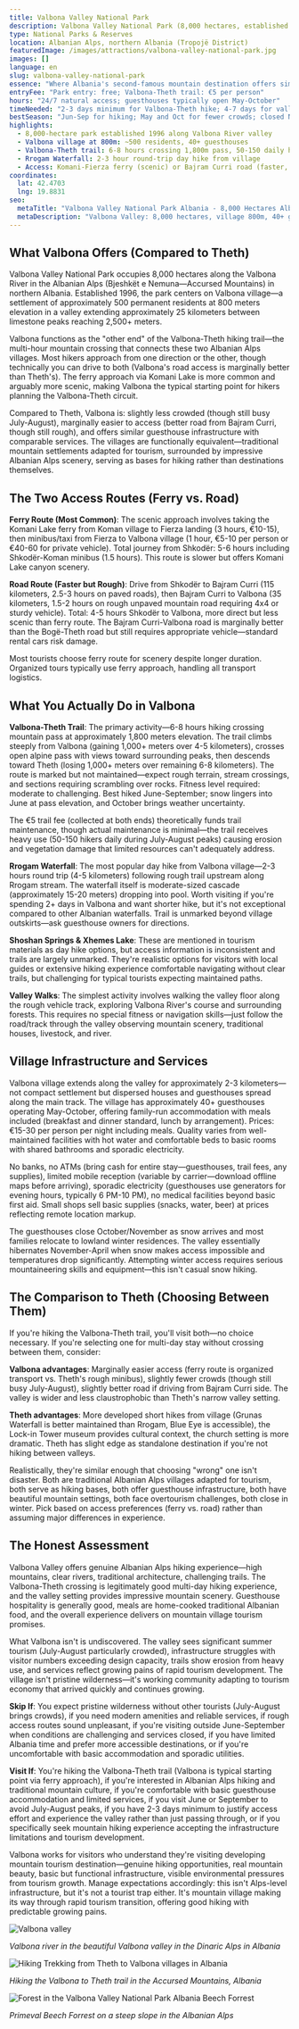 ```yaml
---
title: Valbona Valley National Park
description: Valbona Valley National Park (8,000 hectares, established 1996) follows the Valbona River through a 25-kilometer valley in the Albanian Alps, with Valbona village (~500 residents) at 800m elevation serving as base for the Valbona-Theth trail (6-8 hours, 1,800m pass) and day hikes to Rrogam Waterfall—accessible via Fierza ferry (3 hours from Koman) or rough mountain roads from Bajram Curri.
type: National Parks & Reserves
location: Albanian Alps, northern Albania (Tropojë District)
featuredImage: /images/attractions/valbona-valley-national-park.jpg
images: []
language: en
slug: valbona-valley-national-park
essence: "Where Albania's second-famous mountain destination offers similar hiking to Theth with marginally better infrastructure and fewer crowds"
entryFee: "Park entry: free; Valbona-Theth trail: €5 per person"
hours: "24/7 natural access; guesthouses typically open May-October"
timeNeeded: "2-3 days minimum for Valbona-Theth hike; 4-7 days for valley exploration"
bestSeason: "Jun-Sep for hiking; May and Oct for fewer crowds; closed Nov-Apr snow season"
highlights:
  - 8,000-hectare park established 1996 along Valbona River valley
  - Valbona village at 800m: ~500 residents, 40+ guesthouses
  - Valbona-Theth trail: 6-8 hours crossing 1,800m pass, 50-150 daily hikers peak season
  - Rrogam Waterfall: 2-3 hour round-trip day hike from village
  - Access: Komani-Fierza ferry (scenic) or Bajram Curri road (faster, rough)
coordinates:
  lat: 42.4703
  lng: 19.8831
seo:
  metaTitle: "Valbona Valley National Park Albania - 8,000 Hectares Albanian Alps Hiking"
  metaDescription: "Valbona Valley: 8,000 hectares, village 800m, 40+ guesthouses. Valbona-Theth 6-8 hours, Rrogam Waterfall. Ferry from Koman or Bajram Curri road. €5 trail fee. Jun-Sep season."
---
```


## What Valbona Offers (Compared to Theth)

Valbona Valley National Park occupies 8,000 hectares along the Valbona River in the Albanian Alps (Bjeshkët e Nemuna—Accursed Mountains) in northern Albania. Established 1996, the park centers on Valbona village—a settlement of approximately 500 permanent residents at 800 meters elevation in a valley extending approximately 25 kilometers between limestone peaks reaching 2,500+ meters.

Valbona functions as the "other end" of the Valbona-Theth hiking trail—the multi-hour mountain crossing that connects these two Albanian Alps villages. Most hikers approach from one direction or the other, though technically you can drive to both (Valbona's road access is marginally better than Theth's). The ferry approach via Komani Lake is more common and arguably more scenic, making Valbona the typical starting point for hikers planning the Valbona-Theth circuit.

Compared to Theth, Valbona is: slightly less crowded (though still busy July-August), marginally easier to access (better road from Bajram Curri, though still rough), and offers similar guesthouse infrastructure with comparable services. The villages are functionally equivalent—traditional mountain settlements adapted for tourism, surrounded by impressive Albanian Alps scenery, serving as bases for hiking rather than destinations themselves.

## The Two Access Routes (Ferry vs. Road)

**Ferry Route (Most Common)**: The scenic approach involves taking the Komani Lake ferry from Koman village to Fierza landing (3 hours, €10-15), then minibus/taxi from Fierza to Valbona village (1 hour, €5-10 per person or €40-60 for private vehicle). Total journey from Shkodër: 5-6 hours including Shkodër-Koman minibus (1.5 hours). This route is slower but offers Komani Lake canyon scenery.

**Road Route (Faster but Rough)**: Drive from Shkodër to Bajram Curri (115 kilometers, 2.5-3 hours on paved roads), then Bajram Curri to Valbona (35 kilometers, 1.5-2 hours on rough unpaved mountain road requiring 4x4 or sturdy vehicle). Total: 4-5 hours Shkodër to Valbona, more direct but less scenic than ferry route. The Bajram Curri-Valbona road is marginally better than the Bogë-Theth road but still requires appropriate vehicle—standard rental cars risk damage.

Most tourists choose ferry route for scenery despite longer duration. Organized tours typically use ferry approach, handling all transport logistics.

## What You Actually Do in Valbona

**Valbona-Theth Trail**: The primary activity—6-8 hours hiking crossing mountain pass at approximately 1,800 meters elevation. The trail climbs steeply from Valbona (gaining 1,000+ meters over 4-5 kilometers), crosses open alpine pass with views toward surrounding peaks, then descends toward Theth (losing 1,000+ meters over remaining 6-8 kilometers). The route is marked but not maintained—expect rough terrain, stream crossings, and sections requiring scrambling over rocks. Fitness level required: moderate to challenging. Best hiked June-September; snow lingers into June at pass elevation, and October brings weather uncertainty.

The €5 trail fee (collected at both ends) theoretically funds trail maintenance, though actual maintenance is minimal—the trail receives heavy use (50-150 hikers daily during July-August peaks) causing erosion and vegetation damage that limited resources can't adequately address.

**Rrogam Waterfall**: The most popular day hike from Valbona village—2-3 hours round trip (4-5 kilometers) following rough trail upstream along Rrogam stream. The waterfall itself is moderate-sized cascade (approximately 15-20 meters) dropping into pool. Worth visiting if you're spending 2+ days in Valbona and want shorter hike, but it's not exceptional compared to other Albanian waterfalls. Trail is unmarked beyond village outskirts—ask guesthouse owners for directions.

**Shoshan Springs & Xhemes Lake**: These are mentioned in tourism materials as day hike options, but access information is inconsistent and trails are largely unmarked. They're realistic options for visitors with local guides or extensive hiking experience comfortable navigating without clear trails, but challenging for typical tourists expecting maintained paths.

**Valley Walks**: The simplest activity involves walking the valley floor along the rough vehicle track, exploring Valbona River's course and surrounding forests. This requires no special fitness or navigation skills—just follow the road/track through the valley observing mountain scenery, traditional houses, livestock, and river.

## Village Infrastructure and Services

Valbona village extends along the valley for approximately 2-3 kilometers—not compact settlement but dispersed houses and guesthouses spread along the main track. The village has approximately 40+ guesthouses operating May-October, offering family-run accommodation with meals included (breakfast and dinner standard, lunch by arrangement). Prices: €15-30 per person per night including meals. Quality varies from well-maintained facilities with hot water and comfortable beds to basic rooms with shared bathrooms and sporadic electricity.

No banks, no ATMs (bring cash for entire stay—guesthouses, trail fees, any supplies), limited mobile reception (variable by carrier—download offline maps before arriving), sporadic electricity (guesthouses use generators for evening hours, typically 6 PM-10 PM), no medical facilities beyond basic first aid. Small shops sell basic supplies (snacks, water, beer) at prices reflecting remote location markup.

The guesthouses close October/November as snow arrives and most families relocate to lowland winter residences. The valley essentially hibernates November-April when snow makes access impossible and temperatures drop significantly. Attempting winter access requires serious mountaineering skills and equipment—this isn't casual snow hiking.

## The Comparison to Theth (Choosing Between Them)

If you're hiking the Valbona-Theth trail, you'll visit both—no choice necessary. If you're selecting one for multi-day stay without crossing between them, consider:

**Valbona advantages**: Marginally easier access (ferry route is organized transport vs. Theth's rough minibus), slightly fewer crowds (though still busy July-August), slightly better road if driving from Bajram Curri side. The valley is wider and less claustrophobic than Theth's narrow valley setting.

**Theth advantages**: More developed short hikes from village (Grunas Waterfall is better maintained than Rrogam, Blue Eye is accessible), the Lock-in Tower museum provides cultural context, the church setting is more dramatic. Theth has slight edge as standalone destination if you're not hiking between valleys.

Realistically, they're similar enough that choosing "wrong" one isn't disaster. Both are traditional Albanian Alps villages adapted for tourism, both serve as hiking bases, both offer guesthouse infrastructure, both have beautiful mountain settings, both face overtourism challenges, both close in winter. Pick based on access preferences (ferry vs. road) rather than assuming major differences in experience.

## The Honest Assessment

Valbona Valley offers genuine Albanian Alps hiking experience—high mountains, clear rivers, traditional architecture, challenging trails. The Valbona-Theth crossing is legitimately good multi-day hiking experience, and the valley setting provides impressive mountain scenery. Guesthouse hospitality is generally good, meals are home-cooked traditional Albanian food, and the overall experience delivers on mountain village tourism promises.

What Valbona isn't is undiscovered. The valley sees significant summer tourism (July-August particularly crowded), infrastructure struggles with visitor numbers exceeding design capacity, trails show erosion from heavy use, and services reflect growing pains of rapid tourism development. The village isn't pristine wilderness—it's working community adapting to tourism economy that arrived quickly and continues growing.

**Skip If**: You expect pristine wilderness without other tourists (July-August brings crowds), if you need modern amenities and reliable services, if rough access routes sound unpleasant, if you're visiting outside June-September when conditions are challenging and services closed, if you have limited Albania time and prefer more accessible destinations, or if you're uncomfortable with basic accommodation and sporadic utilities.

**Visit If**: You're hiking the Valbona-Theth trail (Valbona is typical starting point via ferry approach), if you're interested in Albanian Alps hiking and traditional mountain culture, if you're comfortable with basic guesthouse accommodation and limited services, if you visit June or September to avoid July-August peaks, if you have 2-3 days minimum to justify access effort and experience the valley rather than just passing through, or if you specifically seek mountain hiking experience accepting the infrastructure limitations and tourism development.

Valbona works for visitors who understand they're visiting developing mountain tourism destination—genuine hiking opportunities, real mountain beauty, basic but functional infrastructure, visible environmental pressures from tourism growth. Manage expectations accordingly: this isn't Alps-level infrastructure, but it's not a tourist trap either. It's mountain village making its way through rapid tourism transition, offering good hiking with predictable growing pains.

![Valbona valley](/images/destinations/Valbona-valley.jpeg)

*Valbona river in the beautiful Valbona valley in the Dinaric Alps in Albania*

![Hiking Trekking from Theth to Valbona villages in Albania](/images/destinations/Hiking-Trekking-from-Theth-to-Valbona-villages-in-Albania.jpeg)

*Hiking the Valbona to Theth trail in the Accursed Mountains, Albania*

![Forest in the Valbona Valley National Park Albania Beech Forrest](/images/attractions/Forest-in-the-Valbona-Valley-National-Park-Albania-Beech-Forrest.jpeg)

*Primeval Beech Forrest on a steep slope in the Albanian Alps*

